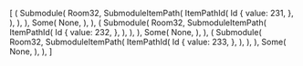 [
    (
        Submodule(
            Room32,
            SubmoduleItemPath(
                ItemPathId(
                    Id {
                        value: 231,
                    },
                ),
            ),
        ),
        Some(
            None,
        ),
    ),
    (
        Submodule(
            Room32,
            SubmoduleItemPath(
                ItemPathId(
                    Id {
                        value: 232,
                    },
                ),
            ),
        ),
        Some(
            None,
        ),
    ),
    (
        Submodule(
            Room32,
            SubmoduleItemPath(
                ItemPathId(
                    Id {
                        value: 233,
                    },
                ),
            ),
        ),
        Some(
            None,
        ),
    ),
]